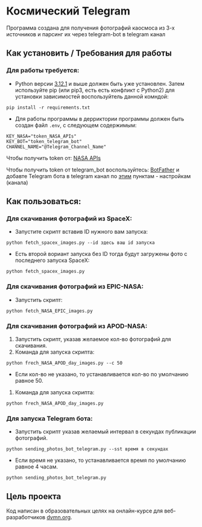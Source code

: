 # Космический Telegram

Программа создана для получения фотографий каосмоса из 3-х источников и парсинг их через telegram-bot в telegram канал

## Как установить / Требования для работы

### Для работы требуется:

- Python версии [3.12.1](https://www.python.org/downloads/release/python-3121/) и выше должен быть уже установлен.
Затем используйте pip (или pip3, есть есть конфликт с Python2) для установки зависимостей воспользуйтель данной комндой:
```
pip install -r requirements.txt
```

- Для работы программы в дерриктории программы должен быть создан файл `.env`, с следующем содержимым:
```
KEY_NASA="token_NASA_APIs"
KEY_BOT="token_telegram_bot"
CHANNEL_NAME="@Telegram_Channel_Name"
```
Чтобы получить token от: [NASA APIs](https://api.nasa.gov/)

Чтобы получить token от telegram_bot воспользуйтесь: [BotFather](https://t.me/BotFather) и добавте Telegram бота в telegram канал по [этим](https://smmplanner.com/blog/otlozhennyj-posting-v-telegram/) пунктам - настройкам (канала)

## Как пользоваться:

### Для скачивания фотографий из SpaceX:

- Запустите скрипт вставив ID нужного вам запуска:
```
python fetch_spacex_images.py --id здесь ваш id запуска
```
- Есть второй вориант запуска без ID тогда будут загружены фото с последнего запуска SpaceX:
```
python fetch_spacex_images.py
```

### Для скачивания фотографий из EPIC-NASA:

- Запустить скрипт:
```
python fetch_NASA_EPIC_images.py
```

### Для скачивания фотографий из APOD-NASA:

1. Запустить скрипт, указав желаемое кол-во фотографий для скачивания.
1. Команда для запуска скриптa:
```
python frech_NASA_APOD_day_images.py --c 50
```
   
-  Если кол-во не указано, то устанавливается кол-во по умолчанию равное 50.

1. Команда для запуска скриптa:
```
python frech_NASA_APOD_day_images.py
```

### Для запуска Telegram бота:

- Запустить скрипт указав желаемый интервал в секундах публикации фотографий.

```
python sending_photos_bot_telegram.py --sst время в секундах
```
- Если время не указано, то устанавливается время по умолчанию равное 4 часам.

```
python sending_photos_bot_telegram.py
```

## Цель проекта
Код написан в образовательных целях на онлайн-курсе для веб-разработчиков [dvmn.org](https://dvmn.org/).